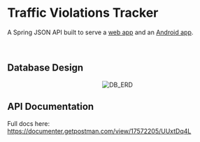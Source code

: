 # Traffic Violations Tracker

A Spring JSON API built to serve a [web app](https://github.com/Tamashii90/android-hw-react) and an [Android app](https://github.com/Tamashii90/android-hw).


&nbsp;


## Database Design

<div align="center">
    <img alt="DB_ERD" src="https://i.imgur.com/eKqXyDV.png" />
</div>

## API Documentation

Full docs here: https://documenter.getpostman.com/view/17572205/UUxtDq4L
